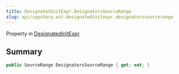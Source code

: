 ```yaml
---
title: DesignatedInitExpr.DesignatorsSourceRange
slug: api/cppsharp.ast.designatedinitexpr.designatorssourcerange
---
```

Property in [DesignatedInitExpr](/api/cppsharp/ast/designatedinitexpr)

## Summary



```csharp
public SourceRange DesignatorsSourceRange { get; set; }
```

